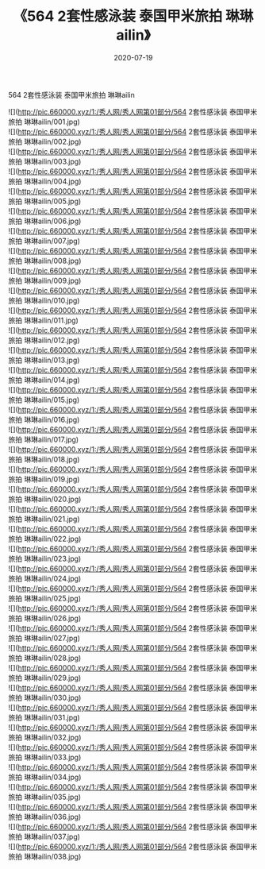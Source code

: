 ﻿---
layout: post
title:  《564 2套性感泳装 泰国甲米旅拍 琳琳ailin》
date:   2020-07-19
img: http://pic.660000.xyz/1:/秀人网/秀人网第01部分/564 2套性感泳装 泰国甲米旅拍 琳琳ailin/000.jpg
categories: [美女, 清纯, 唯美]
---

564 2套性感泳装 泰国甲米旅拍 琳琳ailin

  ![](http://pic.660000.xyz/1:/秀人网/秀人网第01部分/564 2套性感泳装 泰国甲米旅拍 琳琳ailin/001.jpg) <br> ![](http://pic.660000.xyz/1:/秀人网/秀人网第01部分/564 2套性感泳装 泰国甲米旅拍 琳琳ailin/002.jpg) <br> ![](http://pic.660000.xyz/1:/秀人网/秀人网第01部分/564 2套性感泳装 泰国甲米旅拍 琳琳ailin/003.jpg) <br> ![](http://pic.660000.xyz/1:/秀人网/秀人网第01部分/564 2套性感泳装 泰国甲米旅拍 琳琳ailin/004.jpg) <br> ![](http://pic.660000.xyz/1:/秀人网/秀人网第01部分/564 2套性感泳装 泰国甲米旅拍 琳琳ailin/005.jpg) <br> ![](http://pic.660000.xyz/1:/秀人网/秀人网第01部分/564 2套性感泳装 泰国甲米旅拍 琳琳ailin/006.jpg) <br> ![](http://pic.660000.xyz/1:/秀人网/秀人网第01部分/564 2套性感泳装 泰国甲米旅拍 琳琳ailin/007.jpg) <br> ![](http://pic.660000.xyz/1:/秀人网/秀人网第01部分/564 2套性感泳装 泰国甲米旅拍 琳琳ailin/008.jpg) <br> ![](http://pic.660000.xyz/1:/秀人网/秀人网第01部分/564 2套性感泳装 泰国甲米旅拍 琳琳ailin/009.jpg) <br> ![](http://pic.660000.xyz/1:/秀人网/秀人网第01部分/564 2套性感泳装 泰国甲米旅拍 琳琳ailin/010.jpg) <br> ![](http://pic.660000.xyz/1:/秀人网/秀人网第01部分/564 2套性感泳装 泰国甲米旅拍 琳琳ailin/011.jpg) <br> ![](http://pic.660000.xyz/1:/秀人网/秀人网第01部分/564 2套性感泳装 泰国甲米旅拍 琳琳ailin/012.jpg) <br> ![](http://pic.660000.xyz/1:/秀人网/秀人网第01部分/564 2套性感泳装 泰国甲米旅拍 琳琳ailin/013.jpg) <br> ![](http://pic.660000.xyz/1:/秀人网/秀人网第01部分/564 2套性感泳装 泰国甲米旅拍 琳琳ailin/014.jpg) <br> ![](http://pic.660000.xyz/1:/秀人网/秀人网第01部分/564 2套性感泳装 泰国甲米旅拍 琳琳ailin/015.jpg) <br> ![](http://pic.660000.xyz/1:/秀人网/秀人网第01部分/564 2套性感泳装 泰国甲米旅拍 琳琳ailin/016.jpg) <br> ![](http://pic.660000.xyz/1:/秀人网/秀人网第01部分/564 2套性感泳装 泰国甲米旅拍 琳琳ailin/017.jpg) <br> ![](http://pic.660000.xyz/1:/秀人网/秀人网第01部分/564 2套性感泳装 泰国甲米旅拍 琳琳ailin/018.jpg) <br> ![](http://pic.660000.xyz/1:/秀人网/秀人网第01部分/564 2套性感泳装 泰国甲米旅拍 琳琳ailin/019.jpg) <br> ![](http://pic.660000.xyz/1:/秀人网/秀人网第01部分/564 2套性感泳装 泰国甲米旅拍 琳琳ailin/020.jpg) <br> ![](http://pic.660000.xyz/1:/秀人网/秀人网第01部分/564 2套性感泳装 泰国甲米旅拍 琳琳ailin/021.jpg) <br> ![](http://pic.660000.xyz/1:/秀人网/秀人网第01部分/564 2套性感泳装 泰国甲米旅拍 琳琳ailin/022.jpg) <br> ![](http://pic.660000.xyz/1:/秀人网/秀人网第01部分/564 2套性感泳装 泰国甲米旅拍 琳琳ailin/023.jpg) <br> ![](http://pic.660000.xyz/1:/秀人网/秀人网第01部分/564 2套性感泳装 泰国甲米旅拍 琳琳ailin/024.jpg) <br> ![](http://pic.660000.xyz/1:/秀人网/秀人网第01部分/564 2套性感泳装 泰国甲米旅拍 琳琳ailin/025.jpg) <br> ![](http://pic.660000.xyz/1:/秀人网/秀人网第01部分/564 2套性感泳装 泰国甲米旅拍 琳琳ailin/026.jpg) <br> ![](http://pic.660000.xyz/1:/秀人网/秀人网第01部分/564 2套性感泳装 泰国甲米旅拍 琳琳ailin/027.jpg) <br> ![](http://pic.660000.xyz/1:/秀人网/秀人网第01部分/564 2套性感泳装 泰国甲米旅拍 琳琳ailin/028.jpg) <br> ![](http://pic.660000.xyz/1:/秀人网/秀人网第01部分/564 2套性感泳装 泰国甲米旅拍 琳琳ailin/029.jpg) <br> ![](http://pic.660000.xyz/1:/秀人网/秀人网第01部分/564 2套性感泳装 泰国甲米旅拍 琳琳ailin/030.jpg) <br> ![](http://pic.660000.xyz/1:/秀人网/秀人网第01部分/564 2套性感泳装 泰国甲米旅拍 琳琳ailin/031.jpg) <br> ![](http://pic.660000.xyz/1:/秀人网/秀人网第01部分/564 2套性感泳装 泰国甲米旅拍 琳琳ailin/032.jpg) <br> ![](http://pic.660000.xyz/1:/秀人网/秀人网第01部分/564 2套性感泳装 泰国甲米旅拍 琳琳ailin/033.jpg) <br> ![](http://pic.660000.xyz/1:/秀人网/秀人网第01部分/564 2套性感泳装 泰国甲米旅拍 琳琳ailin/034.jpg) <br> ![](http://pic.660000.xyz/1:/秀人网/秀人网第01部分/564 2套性感泳装 泰国甲米旅拍 琳琳ailin/035.jpg) <br> ![](http://pic.660000.xyz/1:/秀人网/秀人网第01部分/564 2套性感泳装 泰国甲米旅拍 琳琳ailin/036.jpg) <br> ![](http://pic.660000.xyz/1:/秀人网/秀人网第01部分/564 2套性感泳装 泰国甲米旅拍 琳琳ailin/037.jpg) <br> ![](http://pic.660000.xyz/1:/秀人网/秀人网第01部分/564 2套性感泳装 泰国甲米旅拍 琳琳ailin/038.jpg) <br>
